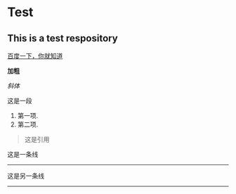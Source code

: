 # Test
## This is a test respository

[百度一下，你就知道](https://www.baidu.com)

**加粗**

*斜体*

这是一段

1. 第一项.
2. 第二项.

>这是引用

这是一条线

-----

这是另一条线

-------
